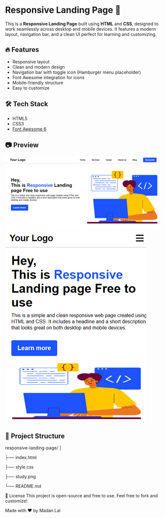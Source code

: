 # Responsive Landing Page 🚀

This is a **Responsive Landing Page** built using **HTML** and **CSS**, designed to work seamlessly across desktop and mobile devices. It features a modern layout, navigation bar, and a clean UI perfect for learning and customizing.

## 🔥 Features

- Responsive layout
- Clean and modern design
- Navigation bar with toggle icon (Hamburger menu placeholder)
- Font Awesome integration for icons
- Mobile-friendly structure
- Easy to customize

## 🛠️ Tech Stack

- HTML5
- CSS3
- [Font Awesome 6](https://fontawesome.com/v6/docs)

## 📷 Preview

![Landing page](./preview.png)
![Mobile first view ](./preview1.png)


## 📁 Project Structure
responsive-landing-page/
│

├── index.html

├── style.css

├── study.png

└── README.md

📄 License
This project is open-source and free to use. Feel free to fork and customize!

Made with ❤️ by Madan Lal


